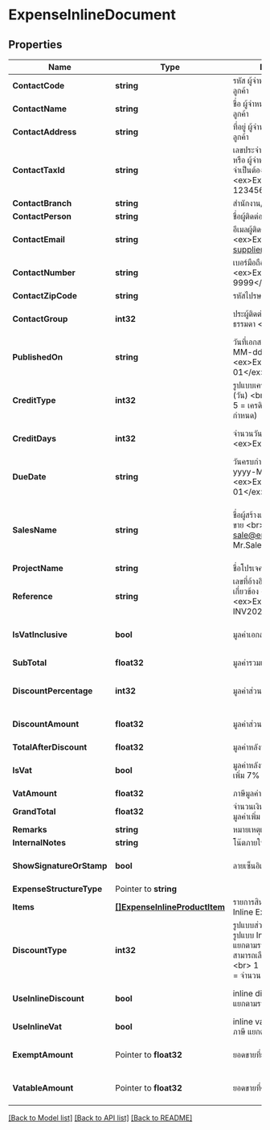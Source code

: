 # ExpenseInlineDocument

## Properties

Name | Type | Description | Notes
------------ | ------------- | ------------- | -------------
**ContactCode** | **string** | รหัส ผู้จำหน่าย หรือ ผู้จำหน่าย/ลูกค้า | [optional] 
**ContactName** | **string** | ชื่อ ผู้จำหน่าย หรือ ผู้จำหน่าย/ลูกค้า | 
**ContactAddress** | **string** | ที่อยู่ ผู้จำหน่าย หรือ ผู้จำหน่าย/ลูกค้า | [optional] 
**ContactTaxId** | **string** | เลขประจำตัวผู้เสียภาษี ผู้จำหน่าย หรือ ผู้จำหน่าย/ลูกค้า &lt;br&gt; (ถ้ามีจำเป็นต้องครบ 13 หลัก) &lt;br&gt; &lt;ex&gt;Example: 1234567890123 &lt;/ex&gt; | [optional] 
**ContactBranch** | **string** | สำนักงาน/สาขา | [optional] 
**ContactPerson** | **string** | ชื่อผู้ติดต่อ | [optional] 
**ContactEmail** | **string** | อีเมลผู้ติดต่อ &lt;br&gt; &lt;ex&gt;Example: supplier@email.com&lt;/ex&gt; | [optional] 
**ContactNumber** | **string** | เบอร์มือถือผู้ติดต่อ &lt;br&gt; &lt;ex&gt;Example: 099-999-9999&lt;/ex&gt; | [optional] 
**ContactZipCode** | **string** | รหัสไปรษณีย์ติดต่อ | [optional] 
**ContactGroup** | **int32** | ประผู้ติดต่อ &lt;br&gt; 1 &#x3D; บุคคลธรรมดา &lt;br&gt; 3 &#x3D; นิติบุคคล | [optional] [default to 1]
**PublishedOn** | **string** | วันที่เอกสาร รูปแบบ yyyy-MM-dd &lt;br&gt; &lt;ex&gt;Example: 2020-01-01&lt;/ex&gt; | 
**CreditType** | **int32** | รูปแบบเครดิต &lt;br&gt; 1 &#x3D; เครดิต (วัน) &lt;br&gt; 3 &#x3D; เงินสด  &lt;br&gt; 5 &#x3D; เครดิต (ไม่แสดงวันที่ครบกำหนด) | [optional] [default to 1]
**CreditDays** | **int32** | จำนวนวันที่ให้เครดิต &lt;br&gt; &lt;ex&gt;Example: 30&lt;/ex&gt; | [optional] [default to 0]
**DueDate** | **string** | วันครบกำหนดเอกสาร รูปแบบ yyyy-MM-dd &lt;br&gt; &lt;ex&gt;Example: 2020-01-01&lt;/ex&gt; | [optional] 
**SalesName** | **string** | ชื่อผู้สร้างเอกสาร หรือ ชื่อพนักงานขาย &lt;br&gt; &lt;ex&gt;Example: sale@email.com or Mr.Sale Shop&lt;/ex&gt; | [optional] [default to อีเมล หรือ ชื่อผู้สร้างเอกสาร]
**ProjectName** | **string** | ชื่อโปรเจค | [optional] 
**Reference** | **string** | เลขที่อ้างอิง หรือ เลขที่เอกสารที่เกี่ยวข้อง &lt;br&gt; &lt;ex&gt;Example: INV2020010001&lt;/ex&gt; | [optional] 
**IsVatInclusive** | **bool** | มูลค่าเอกสารรวมภาษีแล้วหรือไม่ | [optional] [default to false]
**SubTotal** | **float32** | มูลค่ารวมเป็นเงิน | [default to 0]
**DiscountPercentage** | **int32** | มูลค่าส่วนลดเป็นเปอร์เซ็นต์ | [optional] [default to 0]
**DiscountAmount** | **float32** | มูลค่าส่วนลดเป็นจำนวน (บาท) | [optional] [default to 0]
**TotalAfterDiscount** | **float32** | มูลค่าหลังหักส่วนลด | 
**IsVat** | **bool** | มูลค่าหลังหักส่วนลด มีีภาษีมูลค่าเพิ่ม 7% | [optional] [default to false]
**VatAmount** | **float32** | ภาษีมูลค่าเพิ่ม | [optional] 
**GrandTotal** | **float32** | จำนวนเงินรวมทั้งสิ้น (รวมภาษีมูลค่าเพิ่ม 7% แล้ว) | 
**Remarks** | **string** | หมายเหตุเอกสาร | [optional] 
**InternalNotes** | **string** | โน๊ตภายในบริษัท | [optional] 
**ShowSignatureOrStamp** | **bool** | ลายเซ็นอิเล็กทรอนิกส์และตรายาง | [optional] [default to true]
**ExpenseStructureType** | Pointer to **string** |  | [optional] 
**Items** | [**[]ExpenseInlineProductItem**](ExpenseInlineProductItem.md) | รายการสินค้าใช้งานสำหรับเอกสาร Inline Expense | [optional] 
**DiscountType** | **int32** | รูปแบบส่วนลดในเอกสาร กรณีใช้รูปแบบ Inline ส่วนลด หรือ ภาษี แยกตามรายการสินค้า &lt;br&gt; สามารถเลือกรูปแบบส่วนลดได้ &lt;br&gt; 1 &#x3D;  เปอร์เซ็นต์ &lt;br&gt; 3 &#x3D; จำนวน (บาท) | [optional] [default to 1]
**UseInlineDiscount** | **bool** | inline discount ใช้งานส่วนลด แยกตามรายการสินค้า | [optional] [default to true]
**UseInlineVat** | **bool** | inline vat ใช้งานส่วนลดและภาษี แยกตามรายการสินค้า | [optional] 
**ExemptAmount** | Pointer to **float32** | ยอดขายที่ยกเว้นภาษีมูลค่าเพิ่ม | [optional] [default to 0]
**VatableAmount** | Pointer to **float32** | ยอดขายที่คิดภาษีมูลค่าเพิ่ม | [optional] [default to 0]

[[Back to Model list]](../README.md#documentation-for-models) [[Back to API list]](../README.md#documentation-for-api-endpoints) [[Back to README]](../README.md)


